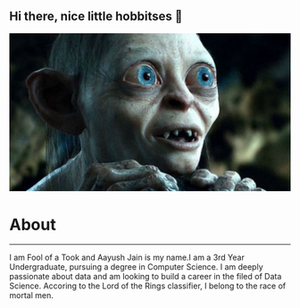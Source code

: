 ## Hi there, nice little hobbitses 👋

![Gollum](gollum.jpg)

# About
---
I am Fool of a Took and Aayush Jain is my name.I am a 3rd Year Undergraduate, pursuing a degree in Computer Science. I am deeply passionate about data and am looking to build a career in the filed of Data Science. Accoring to the Lord of the Rings classifier, I belong to the race of mortal men. 
